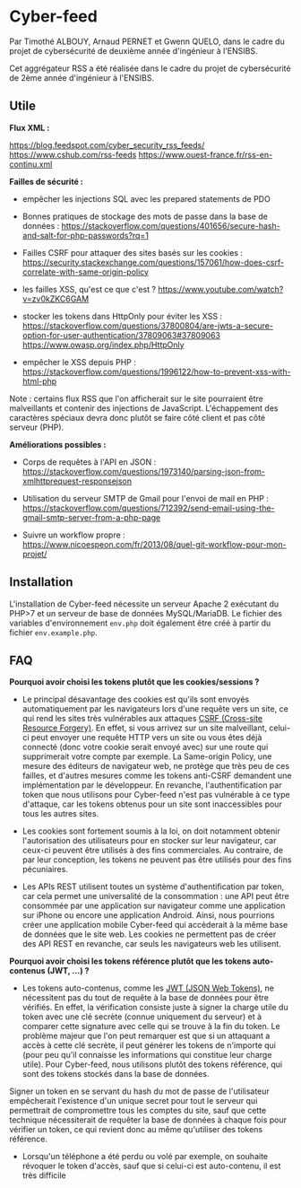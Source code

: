 # Cyber-feed

Par Timothé ALBOUY, Arnaud PERNET et Gwenn QUELO, dans le cadre du projet de cybersécurité de deuxième année d'ingénieur à l'ENSIBS.

Cet aggrégateur RSS a été réalisée dans le cadre du projet de cybersécurité de 2ème année d'ingénieur à l'ENSIBS.

## Utile

**Flux XML :**

https://blog.feedspot.com/cyber_security_rss_feeds/
https://www.cshub.com/rss-feeds
https://www.ouest-france.fr/rss-en-continu.xml

**Failles de sécurité :**

- empêcher les injections SQL avec les prepared statements de PDO

- Bonnes pratiques de stockage des mots de passe dans la base de données : https://stackoverflow.com/questions/401656/secure-hash-and-salt-for-php-passwords?rq=1

- Failles CSRF pour attaquer des sites basés sur les cookies : https://security.stackexchange.com/questions/157061/how-does-csrf-correlate-with-same-origin-policy

- les failles XSS, qu'est ce que c'est ? https://www.youtube.com/watch?v=zv0kZKC6GAM

- stocker les tokens dans HttpOnly pour éviter les XSS : https://stackoverflow.com/questions/37800804/are-jwts-a-secure-option-for-user-authentication/37809063#37809063 https://www.owasp.org/index.php/HttpOnly

- empêcher le XSS depuis PHP : https://stackoverflow.com/questions/1996122/how-to-prevent-xss-with-html-php

Note : certains flux RSS que l'on afficherait sur le site pourraient être malveillants et contenir des injections de JavaScript. L'échappement des caractères spéciaux devra donc plutôt se faire côté client et pas côté serveur (PHP).

**Améliorations possibles :**

- Corps de requêtes à l'API en JSON : https://stackoverflow.com/questions/1973140/parsing-json-from-xmlhttprequest-responsejson

- Utilisation du serveur SMTP de Gmail pour l'envoi de mail en PHP : https://stackoverflow.com/questions/712392/send-email-using-the-gmail-smtp-server-from-a-php-page

- Suivre un workflow propre : https://www.nicoespeon.com/fr/2013/08/quel-git-workflow-pour-mon-projet/

## Installation

L'installation de Cyber-feed nécessite un serveur Apache 2 exécutant du PHP>7 et un serveur de base de données MySQL/MariaDB. Le fichier des variables d'environnement `env.php` doit également être créé à partir du fichier `env.example.php`.

## FAQ

**Pourquoi avoir choisi les tokens plutôt que les cookies/sessions ?**

- Le principal désavantage des cookies est qu'ils sont envoyés automatiquement par les navigateurs lors d'une requête vers un site, ce qui rend les sites très vulnérables aux attaques [CSRF (Cross-site Resource Forgery)][csrf]. En effet, si vous arrivez sur un site malveillant, celui-ci peut envoyer une requête HTTP vers un site ou vous êtes déjà connecté (donc votre cookie serait envoyé avec) sur une route qui supprimerait votre compte par exemple. La Same-origin Policy, une mesure des éditeurs de navigateur web, ne protège que très peu de ces failles, et d'autres mesures comme les tokens anti-CSRF demandent une implémentation par le développeur. En revanche, l'authentification par token que nous utilisons pour Cyber-feed n'est pas vulnérable à ce type d'attaque, car les tokens obtenus pour un site sont inaccessibles pour tous les autres sites.

- Les cookies sont fortement soumis à la loi, on doit notamment obtenir l'autorisation des utilisateurs pour en stocker sur leur navigateur, car ceux-ci peuvent être utilisés à des fins commerciales. Au contraire, de par leur conception, les tokens ne peuvent pas être utilisés pour des fins pécuniaires.

- Les APIs REST utilisent toutes un système d'authentification par token, car cela permet une universalité de la consommation : une API peut être consommée par une application sur navigateur comme une application sur iPhone ou encore une application Android. Ainsi, nous pourrions créer une application mobile Cyber-feed qui accèderait à la même base de données que le site web. Les cookies ne permettent pas de créer des API REST en revanche, car seuls les navigateurs web les utilisent.

**Pourquoi avoir choisi les tokens référence plutôt que les tokens auto-contenus (JWT, ...) ?**

- Les tokens auto-contenus, comme les [JWT (JSON Web Tokens)][jwt], ne nécessitent pas du tout de requête à la base de données pour être vérifiés. En effet, la vérification consiste juste à signer la charge utile du token avec une clé secrète (connue uniquement du serveur) et à comparer cette signature avec celle qui se trouve à la fin du token. Le problème majeur que l'on peut remarquer est que si un attaquant a accès à cette clé secrète, il peut générer les tokens de n'importe qui (pour peu qu'il connaisse les informations qui constitue leur charge utile). Pour Cyber-feed, nous utilisons plutôt des tokens référence, qui sont des tokens stockés dans la base de données.

Signer un token en se servant du hash du mot de passe de l'utilisateur empêcherait l'existence d'un unique secret pour tout le serveur qui permettrait de compromettre tous les comptes du site, sauf que cette technique nécessiterait de requêter la base de données à chaque fois pour vérifier un token, ce qui revient donc au même qu'utiliser des tokens référence. 

- Lorsqu'un téléphone a été perdu ou volé par exemple, on souhaite révoquer le token d'accès, sauf que si celui-ci est auto-contenu, il est très difficile 



[csrf]: https://fr.wikipedia.org/wiki/Cross-site_request_forgery
[jwt]: https://fr.wikipedia.org/wiki/JSON_Web_Token
